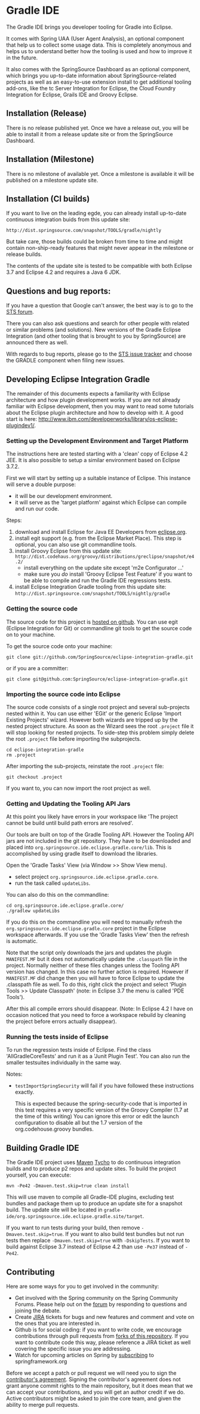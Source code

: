 Gradle IDE
==========

The Gradle IDE brings you developer tooling for Gradle into Eclipse.

It comes with Spring UAA (User Agent Analysis), an optional component that help us to collect some usage data. This is completely anonymous and helps us to understand better how the tooling is used and how to improve it in the future.

It also comes with the SpringSource Dashboard as an optional component, which brings you up-to-date information about SpringSource-related projects as well as an easy-to-use extension install to get additional tooling add-ons, like the tc Server Integration for Eclipse, the Cloud Foundry Integration for Eclipse, Grails IDE and Groovy Eclipse.

Installation (Release)
----------------------

There is no release published yet. Once we have a release out, you will be able to install it from a release update site or from the SpringSource 
Dashboard.

## Installation (Milestone)

There is no milestone of available yet. Once a milestone is available it will be published on a milestone update site.

## Installation (CI builds)

If you want to live on the leading egde, you can already install up-to-date continuous integration buids from this update site:

    http://dist.springsource.com/snapshot/TOOLS/gradle/nightly
    
But take care, those builds could be broken from time to time and might contain non-ship-ready
features that might never appear in the milestone or release builds.
  
The contents of the update site is tested to be compatible with both Eclipse 3.7 and Eclipse 4.2 and requires a Java 6 JDK.

## Questions and bug reports:

If you have a question that Google can't answer, the best way is to go to the [STS forum](http://forum.springsource.org/forumdisplay.php?32-SpringSource-Tool-Suite).

There you can also ask questions and search for other people with related or similar problems (and solutions). New versions of the Gradle Eclipse Integration (and other tooling that is brought to you by SpringSource) are announced there as well.

With regards to bug reports, please go to the [STS issue tracker](https://issuetracker.springsource.com/browse/STS) and choose the GRADLE component when filing new issues.

## Developing Eclipse Integration Gradle

The remainder of this documents expects a familiarity with Eclipse architecture and how plugin development works.  If you are not already familiar with Eclipse development, then you may want to read some tutorials about the Eclipse plugin architecture and how to develop with it.  A good start is here: <http://www.ibm.com/developerworks/library/os-eclipse-plugindev1/>.

### Setting up the Development Environment and Target Platform  

The instructions here are tested starting with a 'clean' copy of Eclipse 4.2 JEE. It is also possible to setup a similar environment based on Eclipse 3.7.2.

First we will start by setting up a suitable instance of Eclipse. This instance will serve a double purpose:
  
 - it will be our development environment.
 - it will serve as the 'target platform' against which Eclipse can compile and run our code.

Steps:

 1. download and install Eclipse for Java EE Developers from [eclipse.org](http://www.eclipse.org/downloads/).
 2. install egit support (e.g. from the Eclipse Market Place). This step is optional, you can also use git commandline tools.
 4. install Groovy Eclipse from this update site: `http://dist.codehaus.org/groovy/distributions/greclipse/snapshot/e4.2/`
    - install everything on the update site except 'm2e Configurator ...'
    - make sure you *do* install 'Groovy Eclipse Test Feature' if you want to be able to compile and run the Gradle IDE regressions tests.
 5. install Eclipse Integration Gradle tooling from this update site: `http://dist.springsource.com/snapshot/TOOLS/nightly/gradle`
 
### Getting the source code

The source code for this project is [hosted on github](https://github.com/SpringSource/eclipse-integration-gradle). You can use egit (Eclipse Integration for Git) or commandline git tools to get the source code on to your machine.

To get the source code onto your machine:

    git clone git://github.com/SpringSource/eclipse-integration-gradle.git
    
or if you are a committer:

    git clone git@github.com:SpringSource/eclipse-integration-gradle.git

### Importing the source code into Eclipse

The source code consists of a single root project and several sub-projects nested within it. You can use either 'EGit' or the generic Eclipse 'Import Existing Projects' wizard. However both wizards are tripped up by the nested project structure. As soon as the Wizard sees the root `.project` file it will stop looking for nested projects. To side-step this problem simply delete the root `.project` file before importing the subprojects.

    cd eclipse-integration-gradle
    rm .project

After importing the sub-projects, reinstate the root `.project` file:
   
    git checkout .project

If you want to, you can now import the root project as well.

### Getting and Updating the Tooling API Jars

At this point you likely have errors in your workspace like 'The project cannot be build until build path errors are resolved'.

Our tools are built on top of the Gradle Tooling API. However the Tooling API jars are not included in the git repository. They have to be downloaded and placed into `org.springsource.ide.eclipse.gradle.core/lib`. This is accomplished by using gradle itself to download the libraries.

Open the 'Gradle Tasks' View (via Window >> Show View menu).

  - select project `org.springsource.ide.eclipse.gradle.core`.
  - run the task called `updateLibs`.

You can also do this on the commandline:
    
    cd org.springsource.ide.eclipse.gradle.core/
    ./gradlew updateLibs

If you do this on the commandline you will need to manually refresh the `org.springsource.ide.eclipse.gradle.core` project in the Eclipse workspace afterwards. If you use the 'Gradle Tasks View' then the refresh is automatic.

Note that the script only downloads the jars and updates the plugin `MANIFEST.MF` but it does not automatically update the `.classpath` file in the project. Normally neither of these files changes unless the Tooling API version has changed. In this case no further action is required.
However if `MANIFEST.MF` did change then you will have to force Eclipse to update the .classpath file as well. To do this, right click the project and select 'Plugin Tools >> Update Classpath' (note: in Eclipse 3.7 the menu is called 'PDE Tools').

After this all compile errors should disappear. (Note: In Eclipse 4.2 I have on occasion noticed that you need to force a workspace rebuild by cleaning the project before errors actually disappear).

### Running the tests inside of Eclipse

To run the regression tests inside of Eclipse. Find the class 'AllGradleCoreTests' and run it as a 'Junit Plugin Test'. You can also run the smaller testsuites individually in the same way.

Notes: 

  - `testImportSpringSecurity` will fail if you have followed these instructions exactly.
     
     This is expected because the spring-security-code that is imported in this test requires a very specific version of the Groovy Compiler 
     (1.7 at the time of this writing) 
     You can ignore this error or edit the launch configuration to disable all but the 1.7 version of the org.codehouse.groovy bundles.

## Building Gradle IDE

The Gradle IDE project uses [Maven](http://maven.apache.org/) [Tycho](http://eclipse.org/tycho) to do continuous integration builds and to produce p2 repos and update sites. To build the project yourself, you can execute:

    mvn -Pe42 -Dmaven.test.skip=true clean install 
    
This will use maven to compile all Gradle-IDE plugins, excluding test bundles and package them up to produce an update site for a snapshot build.  The update site will be located in `gradle-ide/org.springsource.ide.eclipse.gradle.site/target`.

If you want to run tests during your build, then remove `-Dmaven.test.skip=true`.
If you want to also build test bundles but not run tests then replace `-Dmaven.test.skip=true` with `-DskipTests`.
If you want to build against Eclipse 3.7 instead of Eclipse 4.2 than use `-Pe37` instead of `-Pe42`.

## Contributing

Here are some ways for you to get involved in the community:

  * Get involved with the Spring community on the Spring Community Forums.  Please help out on the [forum](http://forum.springsource.org/forumdisplay.php?32-SpringSource-Tool-Suite) by responding to questions and joining the debate.
  * Create [JIRA](https://issuetracker.springsource.com/browse/STS) tickets for bugs and new features and comment and vote on the ones that you are interested in.  
  * Github is for social coding: if you want to write code, we encourage contributions through pull requests from [forks of this repository](http://help.github.com/forking/). If you want to contribute code this way, please reference a JIRA ticket as well covering the specific issue you are addressing.
  * Watch for upcoming articles on Spring by [subscribing](http://www.springsource.org/node/feed) to springframework.org

Before we accept a patch or pull request we will need you to sign the [contributor's agreement](https://support.springsource.com/spring_committer_signup). Signing the contributor's agreement does not grant anyone commit rights to the main repository, but it does mean that we can accept your contributions, and you will get an author credit if we do. Active contributors might be asked to join the core team, and given the ability to merge pull requests.

